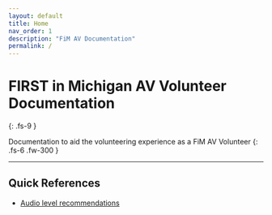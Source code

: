 ```yaml
---
layout: default
title: Home
nav_order: 1
description: "FiM AV Documentation"
permalink: /
---
```


# FIRST in Michigan AV Volunteer Documentation
{: .fs-9 }

Documentation to aid the volunteering experience as a FiM AV Volunteer
{: .fs-6 .fw-300 }

---

## Quick References

- [Audio level recommendations](./docs/audio-volume)
